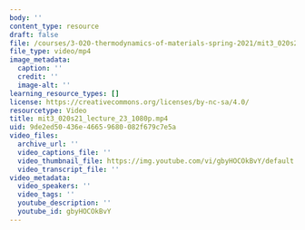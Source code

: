 ```yaml
---
body: ''
content_type: resource
draft: false
file: /courses/3-020-thermodynamics-of-materials-spring-2021/mit3_020s21_lecture_23_1080p_360p_16_9.mp4
file_type: video/mp4
image_metadata:
  caption: ''
  credit: ''
  image-alt: ''
learning_resource_types: []
license: https://creativecommons.org/licenses/by-nc-sa/4.0/
resourcetype: Video
title: mit3_020s21_lecture_23_1080p.mp4
uid: 9de2ed50-436e-4665-9680-082f679c7e5a
video_files:
  archive_url: ''
  video_captions_file: ''
  video_thumbnail_file: https://img.youtube.com/vi/gbyHOCOkBvY/default.jpg
  video_transcript_file: ''
video_metadata:
  video_speakers: ''
  video_tags: ''
  youtube_description: ''
  youtube_id: gbyHOCOkBvY
---
```

